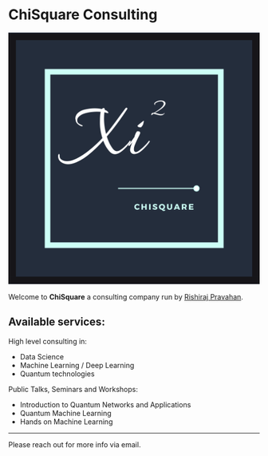 # ChiSquare Consulting

<p align="center">
  <img alt="ChiSquare Logo" width="600" src="/images/Chisquare.png">
</p>


Welcome to **ChiSquare** a consulting company run by [Rishiraj Pravahan](https://www.chisquare.info/about). 

## Available services:

High level consulting in:
* Data Science 	
* Machine Learning / Deep Learning 
* Quantum technologies

Public Talks, Seminars and Workshops:
* Introduction to Quantum Networks and Applications
* Quantum Machine Learning
* Hands on Machine Learning

---

Please reach out for more info via email. 
